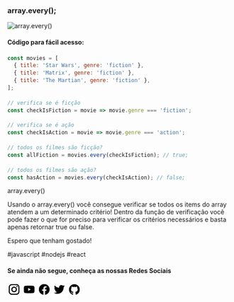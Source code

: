 ### array.every();

![array.every()](https://github.com/emersonbroga/social-media-snippets/blob/master/content/2020-02-11/1080x1080-every.png)

#### Código para fácil acesso:

```js
const movies = [
  { title: 'Star Wars', genre: 'fiction' },
  { title: 'Matrix', genre: 'fiction' },
  { title: 'The Martian', genre: 'fiction' },
];

// verifica se é ficção
const checkIsFiction = movie => movie.genre === 'fiction';

// verifica se é ação
const checkIsAction = movie => movie.genre === 'action';

// todos os filmes são ficção?
const allFiction = movies.every(checkIsFiction); // true;

// todos os filmes são ação?
const hasAction = movies.every(checkIsAction); // false;
```

array.every()

Usando o array.every() você consegue verificar se todos os items do array atendem a um determinado critério!
Dentro da função de verificação você pode fazer o que for preciso para verificar os critérios necessários e basta apenas retornar true ou false.

Espero que tenham gostado!

\#javascript \#nodejs \#react

#### Se ainda não segue, conheça as nossas Redes Sociais

[![instagram.com/emersonbrogadev](https://github.com/emersonbroga/social-media-snippets/blob/master/static/instagram.png?raw=true)](https://emersonbroga.com/instagram)
[![youtube.com/c/emersonbrogadev](https://github.com/emersonbroga/social-media-snippets/blob/master/static/youtube.png?raw=true)](https://emersonbroga.com/youtube)
[![facebook.com/emersonbrogadev](https://github.com/emersonbroga/social-media-snippets/blob/master/static/facebook.png?raw=true)](https://emersonbroga.com/facebook)
[![twitter.com/emersonbrogadev](https://github.com/emersonbroga/social-media-snippets/blob/master/static/twitter.png?raw=true)](https://emersonbroga.com/twitter)
[![github.com/emersonbroga](https://github.com/emersonbroga/social-media-snippets/blob/master/static/github.png?raw=true)](https://emersonbroga.com/github)
